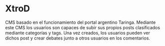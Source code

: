 # XtroD

CMS basado en el funcionamiento del portal argentino Taringa.
Mediante este CMS los usuarios son capaces de subir sus propios posts clasificados mediante categorías y tags. Una vez creados, los usuarios pueden ver dichos post y crear debates junto a otros usuarios en los comentarios.